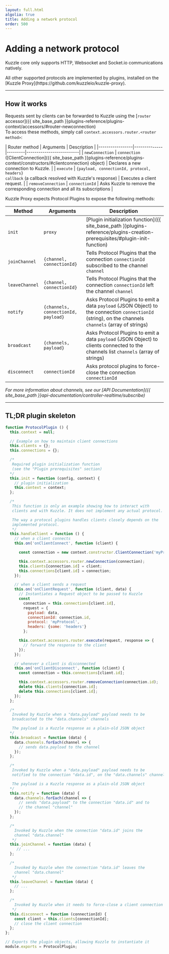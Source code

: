 ```yaml
---
layout: full.html
algolia: true
title: Adding a network protocol
order: 500
---
```


# Adding a network protocol

Kuzzle core only supports HTTP, Websocket and Socket.io communications natively.

<aside class="notice">
All other supported protocols are implemented by plugins, installed on the [Kuzzle Proxy](https://github.com/kuzzleio/kuzzle-proxy).
</aside>

---

## How it works

Requests sent by clients can be forwarded to Kuzzle using the [`router` accessor]({{ site_base_path }}plugins-reference/plugins-context/accessors/#router-newconnection)  
To access these methods, simply call `context.accessors.router.<router method>`:

| Router method | Arguments    | Description              |
|-----------------|--------------|---------|--------------------------|
| `newConnection` | `connection` ([ClientConnection]({{ site_base_path }}plugins-reference/plugins-context/constructors/#clientconnection) object) | Declares a new connection to Kuzzle. |
| `execute` | `{payload, connectionId, protocol, headers}`<br/>`callback` (a callback resolved with Kuzzle's response) | Executes a client request. |
| `removeConnection` | `connectionId` | Asks Kuzzle to remove the corresponding connection and all its subscriptions |

Kuzzle Proxy expects Protocol Plugins to expose the following methods:

| Method | Arguments | Description                 |
|------|----------------|-----------------------------|
| `init` | `proxy` | [Plugin initialization function]({{ site_base_path }}plugins-reference/plugins-creation-prerequisites/#plugin-init-function) |
| `joinChannel` | `{channel, connectionId}`| Tells Protocol Plugins that the connection `connectionId` subscribed to the channel `channel` |
| `leaveChannel` | `{channel, connectionId}` | Tells Protocol Plugins that the connection `connectionId` left the channel `channel` |
| `notify` | `{channels, connectionId, payload}` | Asks Protocol Plugins to emit a data `payload` (JSON Object) to the connection `connectionId` (string), on the channels  `channels` (array of strings)|
| `broadcast` | `{channels, payload}` | Asks Protocol Plugins to emit a data `payload` (JSON Object) to clients connected to the channels list `channels` (array of strings) |
| `disconnect` | `connectionId` | Asks protocol plugins to force-close the connection `connectionId` |


*For more information about channels, see our [API Documentation]({{ site_base_path }}api-documentation/controller-realtime/subscribe)*

---

## TL;DR plugin skeleton

```javascript
function ProtocolPlugin () {
  this.context = null;

  // Example on how to maintain client connections
  this.clients = {};
  this.connections = {};

  /*
   Required plugin initialization function
   (see the "Plugin prerequisites" section)
  */
  this.init = function (config, context) {
    // plugin initialization
    this.context = context;
  };

  /*
   This function is only an example showing how to interact with
   clients and with Kuzzle. It does not implement any actual protocol.

   The way a protocol plugins handles clients closely depends on the
   implemented protocol.
   */
  this.handleClient = function () {
    // when a client connects
    this.on('onClientConnect', function (client) {

      const connection = new context.constructor.ClientConnection('myProtocol', [client.connection.stream.remoteAddress], {some: 'header'});

      this.context.accessors.router.newConnection(connection);
      this.clients[connection.id] = client;
      this.connections[client.id] = connection;
    });

    // when a client sends a request
    this.on('onClientRequest', function (client, data) {
      // Instantiates a Request object to be passed to Kuzzle
      const
        connection = this.connections[client.id],
        request = {
          payload: data,
          connectionId: connection.id,
          protocol: 'myProtocol',
          headers: {some: 'headers'}
        };

      this.context.accessors.router.execute(request, response => {
        // forward the response to the client
      });
    });

    // whenever a client is disconnected
    this.on('onClientDisconnect', function (client) {
      const connection = this.connections[client.id];

      this.context.accessors.router.removeConnection(connection.id);
      delete this.clients[connection.id];
      delete this.connections[client.id];
    });
  };

  /*
   Invoked by Kuzzle when a "data.payload" payload needs to be
   broadcasted to the "data.channels" channels

   The payload is a Kuzzle response as a plain-old JSON object
  */
  this.broadcast = function (data) {
    data.channels.forEach(channel => {
      // sends data.payload to the channel
    });
  };

  /*
   Invoked by Kuzzle when a "data.payload" payload needs to be
   notified to the connection "data.id", on the "data.channels" channels

   The payload is a Kuzzle response as a plain-old JSON object
  */
  this.notify = function (data) {
    data.channels.forEach(channel => {
      // sends "data.payload" to the connection "data.id" and to
      // the channel "channel"
    });
  };

  /*
    Invoked by Kuzzle when the connection "data.id" joins the
    channel "data.channel"
   */
  this.joinChannel = function (data) {
     // ...
  };

  /*
    Invoked by Kuzzle when the connection "data.id" leaves the
    channel "data.channel"
   */
  this.leaveChannel = function (data) {
    // ...
  };

  /*
    Invoked by Kuzzle when it needs to force-close a client connection
   */
  this.disconnect = function (connectionId) {
    const client = this.clients[connectionId];
    // close the client connection
  };
};

// Exports the plugin objects, allowing Kuzzle to instantiate it
module.exports = ProtocolPlugin;
```
